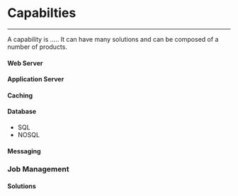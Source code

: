 # Capabilties

<hr>

A capability is ..... It can have many solutions and can be composed of a number of products.

#### Web Server

#### Application Server


#### Caching
  
#### Database
  - SQL
  - NOSQL

#### Messaging


### Job Management

#### Solutions

